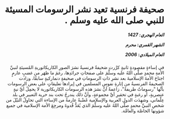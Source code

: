 <h1 dir="rtl">صحيفة فرنسية تعيد نشر الرسومات المسيئة للنبي صلى الله عليه وسلم .</h1>

<h5 dir="rtl">العام الهجري:  1427

الشهر القمري: محرم

العام الميلادي: 2006</h5>

<p dir="rtl">في إساءةٍ مقصودةٍ ثانيةٍ كرَّرت صَحيفةٌ فرنسيةٌ نشرَ الصورِ الكاريكاتوريةِ المُسيئةِ لنبيِّ الأمةِ محمدٍ صلَّى اللهُ عليه وسلَّمَ على صفحاتِ جرائدِها، رغمَ ما ظهَر من غضبٍ عارمٍ اجتاحَ الأمةَ الإسلاميةَ بعد نشرِ ذاتِ الرسوماتِ في صحيفةٍ دنماركيةٍ سابقًا، وزادت الصحيفةُ الفرنسيةُ من إثارةِ نفوس المسلمين في إيرادها تعليقاتٍ على بعض الرسومات بأنَّها "رسوماتٌ طريفةٌ"، زاعمةً أنَّ نشرَ هذه الرسومات الكاريكاتورية لا يحمِلُ أيَّ نيةٍ عنصريةٍ، أو رغبةٍ في تحقيرِ أيِّ مجموعةٍ، وأنَّ ذلك يندرجُ تحت بند حرية التعبير في بلد عِلْماني، وشهِدَت الدول العربية والإسلامية غَضْبةً عارمةً من الإساءة التي تحاوِلُ النيْلَ من شخصِ النبيِّ محمدٍ صلَّى اللهُ عليه وسلَّمَ الذي يُعَدُّ قُدوةَ ومرجِعَ الأمة الإسلامية في جميع شؤونها الخاصَّة والعامَّة.</p></br>
